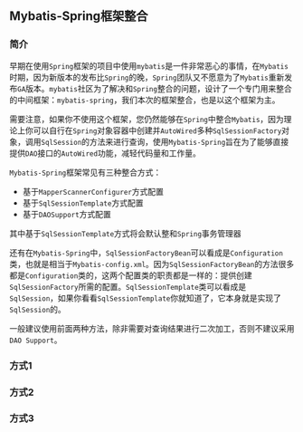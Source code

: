 ## Mybatis-Spring框架整合

### 简介

早期在使用`Spring`框架的项目中使用`mybatis`是一件非常恶心的事情，在`Mybatis`时期，因为新版本的发布比`Spring`的晚，`Spring`团队又不愿意为了`Mybatis`重新发布`GA`版本。`mybatis`社区为了解决和`Spring`整合的问题，设计了一个专门用来整合的中间框架：`mybatis-spring`，我们本次的框架整合，也是以这个框架为主。

需要注意，如果你不使用这个框架，您仍然能够在`Spring`中整合`Mybatis`，因为理论上你可以自行在`Spring`对象容器中创建并`AutoWired`多种`SqlSessionFactory`对象，调用`SqlSession`的方法来进行查询，使用`Mybatis-Spring`旨在为了能够直接提供`DAO`接口的`AutoWired`功能，减轻代码量和工作量。

`Mybatis-Spring`框架常见有三种整合方式：

- 基于`MapperScannerConfigurer`方式配置
- 基于`SqlSessionTemplate`方式配置
- 基于`DAOSupport`方式配置

其中基于`SqlSessionTemplate`方式将会默认整和`Spring`事务管理器

还有在`Mybatis-Spring`中，`SqlSessionFactoryBean`可以看成是`Configuration`类，也就是相当于`Mybatis-config.xml`。因为`SqlSessionFactoryBean`的方法很多都是`Configuration`类的，这两个配置类的职责都是一样的：提供创建`SqlSessionFactory`所需的配置。`SqlSessionTemplate`类可以看成是`SqlSession`，如果你看看`SqlSessionTemplate`你就知道了，它本身就是实现了`SqlSession`的。

一般建议使用前面两种方法，除非需要对查询结果进行二次加工，否则不建议采用`DAO Support`。

### 方式1

### 方式2

### 方式3

